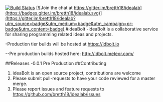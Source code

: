[![Build Status](https://travis-ci.org/bretth18/idealab.svg?branch=master)](https://travis-ci.org/bretth18/idealab)
[![Join the chat at https://gitter.im/bretth18/idealab](https://badges.gitter.im/bretth18/idealab.svg)](https://gitter.im/bretth18/idealab?utm_source=badge&utm_medium=badge&utm_campaign=pr-badge&utm_content=badge)
#ideaBolt
-ideaBolt is a collaborative service for sharing programming related ideas and projects.

-Production tier builds will be hosted at https://idbolt.io

 --Pre production builds hosted here: http://idbolt.meteor.com/

##Releases
-0.0.1 Pre Production
##Contributing
  1. ideaBolt is an open source project, contributions are welcome
  2. Please submit pull-requests to have your code reviewed for a master merge.
  3. Please report issues and feature requests to https://github.com/bretth18/idealab/issues
